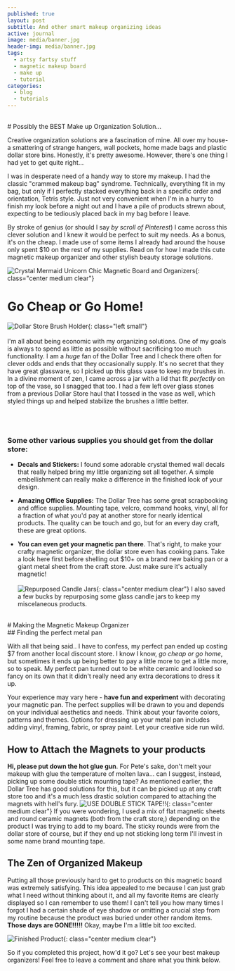 ```yaml
---
published: true
layout: post
subtitle: And other smart makeup organizing ideas
active: journal
image: media/banner.jpg
header-img: media/banner.jpg
tags:
  - artsy fartsy stuff
  - magnetic makeup board
  - make up
  - tutorial
categories:
  - blog
  - tutorials
---
```

<br> 
# Possibly the BEST Make up Organization Solution...
 
 Creative organization solutions are a fascination of mine. All over my house- a smattering of strange hangers, wall pockets, home made bags and plastic dollar store bins. Honestly, it's pretty awesome. However, there's one thing I had yet to get quite right...
 
 I was in desperate need of a handy way to store my makeup. I had the classic "crammed makeup bag" syndrome. Technically, everything fit in my bag, but only if I perfectly stacked everything back in a specific order and orientation, Tetris style. Just not very convenient when I'm in a hurry to finish my look before a night out and I have a pile of products strewn about, expecting to be tediously placed back in my bag before I leave. 
 
 By stroke of genius (or should I say  _by scroll of Pinterest_) I came across this clever solution and I knew it would be perfect to suit my needs. As a bonus, it's on the cheap. I made use of some items I already had around the house only spent $10 on the rest of my supplies.  Read on for how I made this cute magnetic makeup organizer and other stylish beauty storage solutions. 
 
![Crystal Mermaid Unicorn Chic Magnetic Board and Organizers](/media/blogmakeuporganize3groupshot.jpg){: class="center medium clear"}
<br>

# Go Cheap or Go Home!
![Dollar Store Brush Holder](/media/blogmakeuporganize1brushes.jpg){: class="left small"}
<br>
<br>
I'm all about being economic with my organizing solutions. One of my goals is always to spend as little as possible without sacrificing too much functionality. I am a _huge_ fan of the Dollar Tree and I check there often for clever odds and ends that they occasionally supply. It's no secret that they have great glassware, so I picked up this glass vase to keep my brushes in. In a divine moment of zen, I came across a jar with a lid that fit _perfectly_ on top of the vase, so I snagged that too. I had a few left over glass stones from a previous Dollar Store haul that I tossed in the vase as well, which styled things up and helped stabilize the brushes a little better.  <br> 
  
<br> <br>
### Some other various supplies you should get from the dollar store:

- **Decals and Stickers:** I found some adorable crystal themed wall decals that really helped bring my little organizing set all together. A simple embellishment can really make a difference in the finished look of your design. 

- **Amazing Office Supplies:** The Dollar Tree has some great scrapbooking and office supplies. Mounting tape, velcro, command hooks, vinyl, all for a fraction of what you'd pay at another store for nearly identical products. The quality can be touch and go, but for an every day craft, these are great options.  

- **You can even get your magnetic pan there**. That's right, to make your crafty magnetic organizer, the dollar store even has cooking pans. Take a look here first before shelling out $10+ on a brand new baking pan or a giant metal sheet from the craft store. Just make sure it's actually magnetic!
<br><br>
![Repurposed Candle Jars](/media/blogmakeuporganize4minicup.jpg){: class="center medium clear"}
I also saved a few bucks by repurposing some glass candle jars to keep my miscelaneous products. 
<br>
# Making the Magnetic Makeup Organizer
<br>
## Finding the perfect metal pan

With all that being said.. I have to confess, my perfect pan ended up costing $7 from another local discount store. I know I know, _go cheap or go home_, but sometimes it ends up being better to pay a little more to get a little more, so to speak. My perfect pan turned out to be white ceramic and looked so fancy on its own that it didn't really need any extra decorations to dress it up. 

Your experience may vary here - **have fun and experiment** with decorating your magnetic pan. The perfect supplies will be drawn to you and depends on your individual aesthetics and needs. Think about your favorite colors, patterns and themes. Options for dressing up your metal pan includes adding vinyl, framing, fabric, or spray paint. Let your creative side run wild.

## How to Attach the Magnets to your products

**Hi, please put down the hot glue gun**. For Pete's sake, don't melt your makeup with glue the temperature of molten lava... can I suggest, instead, picking up some double stick mounting tape? As mentioned earlier, the Dollar Tree has good solutions for this, but it can be picked up at any craft store too and it's a much less drastic solution compared to attaching the magnets with hell's fury.
![USE DOUBLE STICK TAPE!!](/media/blogmakeuporganize6magnets.jpg){: class="center medium clear"}
If you were wondering, I used a mix of flat magnetic sheets and round ceramic magnets (both from the craft store,) depending on the product I was trying to add to my board. The sticky rounds were from the dollar store of course, but if they end up not sticking long term I'll invest in some name brand mounting tape. 


## The Zen of Organized Makeup
 
Putting all those previously hard to get to products on this magnetic board was extremely satisfying. This idea appealed to me because I can just grab what I need without thinking about it, and all my favorite items are clearly displayed so I can remember to use them! I can't tell you how many times I forgot I had a certain shade of eye shadow or omitting a crucial step from my routine because the product was buried under other random items. **Those days are GONE!!!!!** Okay, maybe I'm a little bit _too_ excited. 


![Finished Product](/media/blogorganize5justpan2.jpg){: class="center medium clear"}

So if you completed this project, how'd it go? Let's see your best makeup organizers! Feel free to leave a comment and share what you think below.
